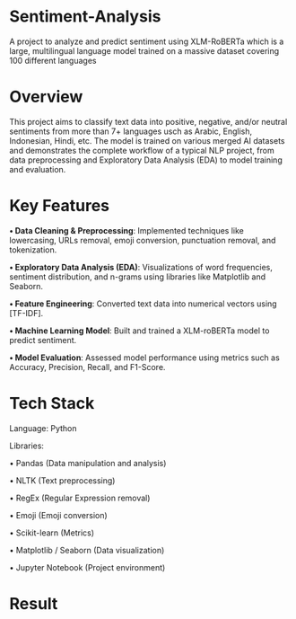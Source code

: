 # Sentiment-Analysis
A project to analyze and predict sentiment using XLM-RoBERTa which is a large, multilingual language model trained on a massive dataset covering 100 different languages

# Overview
This project aims to classify text data into positive, negative, and/or neutral sentiments from more than 7+ languages usch as Arabic, English, Indonesian, Hindi, etc. The model is trained on various merged AI datasets and demonstrates the complete workflow of a typical NLP project, from data preprocessing and Exploratory Data Analysis (EDA) to model training and evaluation.

# Key Features
**• Data Cleaning & Preprocessing**: Implemented techniques like lowercasing, URLs removal, emoji conversion, punctuation removal, and tokenization.

**• Exploratory Data Analysis (EDA)**: Visualizations of word frequencies, sentiment distribution, and n-grams using libraries like Matplotlib and Seaborn.

**• Feature Engineering**: Converted text data into numerical vectors using [TF-IDF].

**• Machine Learning Model**: Built and trained a XLM-roBERTa model to predict sentiment.

**• Model Evaluation**: Assessed model performance using metrics such as Accuracy, Precision, Recall, and F1-Score.

# Tech Stack
Language: Python

Libraries:

• Pandas (Data manipulation and analysis)

• NLTK (Text preprocessing)

• RegEx (Regular Expression removal)

• Emoji (Emoji conversion)

• Scikit-learn (Metrics)

• Matplotlib / Seaborn (Data visualization)

• Jupyter Notebook (Project environment)

# Result

